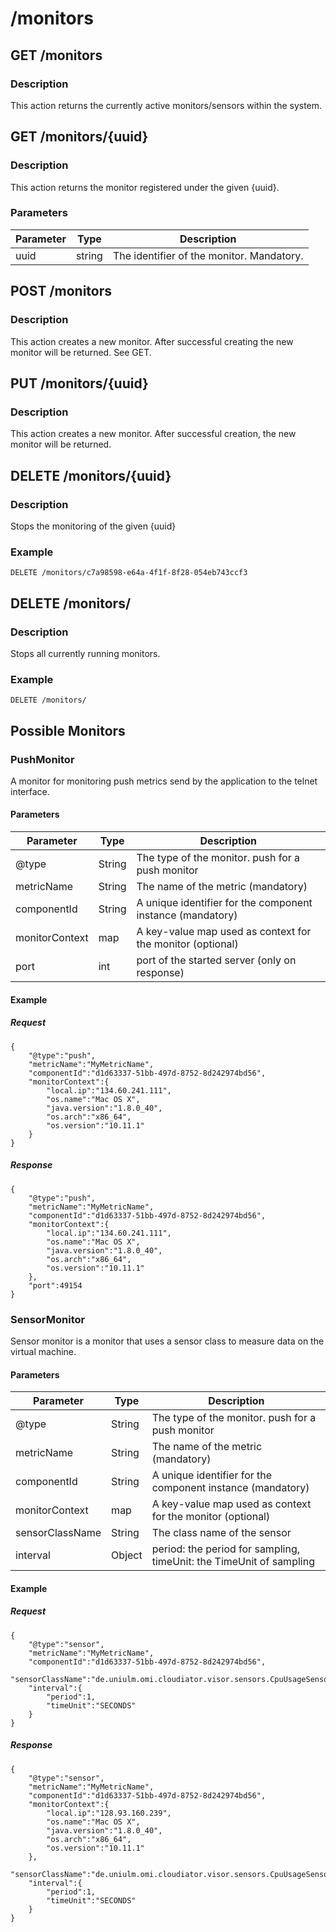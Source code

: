 # /monitors

## GET /monitors
### Description
This action returns the currently active monitors/sensors within the system.

## GET /monitors/{uuid}
### Description
This action returns the monitor registered under the given {uuid}.

### Parameters
Parameter | Type    | Description
----------|-------- |-------------
uuid   | string | The identifier of the monitor. Mandatory.

## POST /monitors
### Description
This action creates a new monitor. After successful creating the new monitor will be returned. See GET.

## PUT /monitors/{uuid}
### Description
This action creates a new monitor. After successful creation, the new monitor will be returned.

## DELETE /monitors/{uuid}
### Description
Stops the monitoring of the given {uuid}
### Example
```
DELETE /monitors/c7a98598-e64a-4f1f-8f28-054eb743ccf3
```

## DELETE /monitors/
### Description 
Stops all currently running monitors.
### Example
```
DELETE /monitors/
```

## Possible Monitors



### PushMonitor

A monitor for monitoring push metrics send by the application to the telnet interface.

#### Parameters

Parameter | Type | Description
----------|------| -----------
@type | String | The type of the monitor. push for a push monitor
metricName | String | The name of the metric (mandatory)
componentId | String | A unique identifier for the component instance (mandatory)
monitorContext | map | A key-value map used as context for the monitor (optional)
port | int | port of the started server (only on response)

#### Example
##### Request
```
{
    "@type":"push",
    "metricName":"MyMetricName",
    "componentId":"d1d63337-51bb-497d-8752-8d242974bd56",
    "monitorContext":{
        "local.ip":"134.60.241.111",
        "os.name":"Mac OS X",
        "java.version":"1.8.0_40",
        "os.arch":"x86_64",
        "os.version":"10.11.1"
    }
}
```
##### Response
```
{
    "@type":"push",
    "metricName":"MyMetricName",
    "componentId":"d1d63337-51bb-497d-8752-8d242974bd56",
    "monitorContext":{
        "local.ip":"134.60.241.111",
        "os.name":"Mac OS X",
        "java.version":"1.8.0_40",
        "os.arch":"x86_64",
        "os.version":"10.11.1"
    },
    "port":49154
}
```


### SensorMonitor

Sensor monitor is a monitor that uses a sensor class to measure data on the virtual machine.

#### Parameters

Parameter | Type | Description
----------|------| -----------
@type | String | The type of the monitor. push for a push monitor
metricName | String | The name of the metric (mandatory)
componentId | String | A unique identifier for the component instance (mandatory)
monitorContext | map | A key-value map used as context for the monitor (optional)
sensorClassName | String | The class name of the sensor
interval | Object | period: the period for sampling, timeUnit: the TimeUnit of sampling

#### Example
##### Request
```
{
    "@type":"sensor",
    "metricName":"MyMetricName",
    "componentId":"d1d63337-51bb-497d-8752-8d242974bd56",
    "sensorClassName":"de.uniulm.omi.cloudiator.visor.sensors.CpuUsageSensor",
    "interval":{
        "period":1,
        "timeUnit":"SECONDS"
    }
}
```
##### Response
```
{
    "@type":"sensor",
    "metricName":"MyMetricName",
    "componentId":"d1d63337-51bb-497d-8752-8d242974bd56",
    "monitorContext":{
        "local.ip":"128.93.160.239",
        "os.name":"Mac OS X",
        "java.version":"1.8.0_40",
        "os.arch":"x86_64",
        "os.version":"10.11.1"
    },
    "sensorClassName":"de.uniulm.omi.cloudiator.visor.sensors.CpuUsageSensor",
    "interval":{
        "period":1,
        "timeUnit":"SECONDS"
    }
}
```

